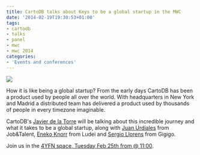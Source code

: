 ```yaml
---
title: CartoDB talks about Keys to be a global startup in the MWC
date: '2014-02-19T19:30:53+01:00'
tags:
- cartodb
- talks
- panel
- mwc
- mwc 2014
categories:
- 'Events and conferences'
---
```


<img src="http://i.imgur.com/RFK0Z1S.png"/>

How it is like being a global startup? From the early days CartoDB has been a product used by people all over the world. With headquarters in New York and Madrid a distributed team has delivered a product used by thousands of people in every timezone imaginable.

CartoDB's <a href="http://www.twitter.com/jatorre">Javier de la Torre</a> will be talking about this incredible journey and what it takes to be a global startup, along with <a href="http://www.twitter.com/juanurdiales">Juan Urdiales</a> from Job&amp;Talent, <a href="http://www.twitter.com/enekoknorr">Eneko Knorr</a> from Ludei and <a href="http://www.twitter.com/coolalcoy">Sergio Llorens</a> from Gigigo.

Join us in the <a href="http://4yfn.com/en/event/138">4YFN space, Tuesday Feb 25th from @ 11:00</a>.
